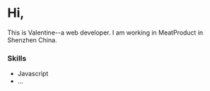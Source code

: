 # Hi,
This is Valentine--a web developer. I am working in MeatProduct  in Shenzhen China. 

### Skills
- Javascript
- ...